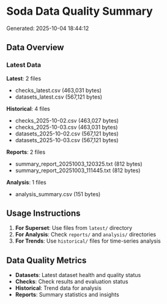 # Soda Data Quality Summary
Generated: 2025-10-04 18:44:12

## Data Overview

### Latest Data

**Latest**: 2 files
  - checks_latest.csv (463,031 bytes)
  - datasets_latest.csv (567,121 bytes)

**Historical**: 4 files
  - checks_2025-10-02.csv (463,027 bytes)
  - checks_2025-10-03.csv (463,031 bytes)
  - datasets_2025-10-02.csv (567,121 bytes)
  - datasets_2025-10-03.csv (567,121 bytes)

**Reports**: 2 files
  - summary_report_20251003_120325.txt (812 bytes)
  - summary_report_20251003_111445.txt (812 bytes)

**Analysis**: 1 files
  - analysis_summary.csv (151 bytes)

## Usage Instructions

1. **For Superset**: Use files from `latest/` directory
2. **For Analysis**: Check `reports/` and `analysis/` directories  
3. **For Trends**: Use `historical/` files for time-series analysis

## Data Quality Metrics

- **Datasets**: Latest dataset health and quality status
- **Checks**: Check results and evaluation status
- **Historical**: Trend data for analysis
- **Reports**: Summary statistics and insights
